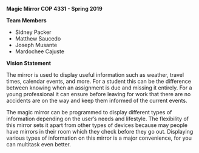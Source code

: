 **Magic Mirror COP 4331 - Spring 2019**

**Team Members**
* Sidney Packer
* Matthew Saucedo
* Joseph Musante
* Mardochee Cajuste

**Vision Statement**

The mirror is used to display useful information such as weather, travel times, calendar events, and more. 
For a student this can be the difference between knowing when an assignment is due and missing it entirely.
For a young professional it can ensure before leaving for work that there are no accidents are on the way and keep them informed of the current events. 

The magic mirror can be programmed to display different types of information depending on the user’s needs and lifestyle.
The flexibility of this mirror sets it apart from other types of devices because may people have mirrors in their room which they check before they go out. Displaying various types of information on this mirror is a major convenience, for you can multitask even better.  



